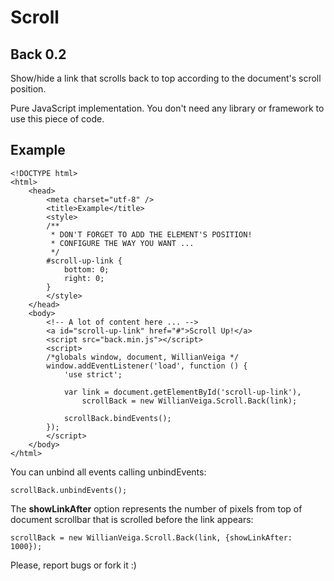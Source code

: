 Scroll
======

Back 0.2
--------

Show/hide a link that scrolls back to top according to the document's scroll position.

Pure JavaScript implementation. You don't need any library or framework to use this piece of code.

Example
-------

    <!DOCTYPE html>
    <html>
        <head>
            <meta charset="utf-8" />
            <title>Example</title>
            <style>
            /**
             * DON'T FORGET TO ADD THE ELEMENT'S POSITION!
             * CONFIGURE THE WAY YOU WANT ...
             */
            #scroll-up-link {
                bottom: 0;
                right: 0;
            }
            </style>
        </head>
        <body>
            <!-- A lot of content here ... -->
            <a id="scroll-up-link" href="#">Scroll Up!</a>
            <script src="back.min.js"></script>
            <script>
            /*globals window, document, WillianVeiga */
            window.addEventListener('load', function () {
                'use strict';
    
                var link = document.getElementById('scroll-up-link'),
                    scrollBack = new WillianVeiga.Scroll.Back(link);
    
                scrollBack.bindEvents();
            });
            </script>
        </body>
    </html>

You can unbind all events calling unbindEvents:

    scrollBack.unbindEvents();

The **showLinkAfter** option represents the number of pixels from top of document scrollbar that is scrolled before the link appears:

    scrollBack = new WillianVeiga.Scroll.Back(link, {showLinkAfter: 1000});

Please, report bugs or fork it :)
